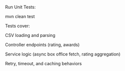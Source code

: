 Run Unit Tests:

mvn clean test

Tests cover:

CSV loading and parsing

Controller endpoints (rating, awards)

Service logic (async box office fetch, rating aggregation)

Retry, timeout, and caching behaviors


